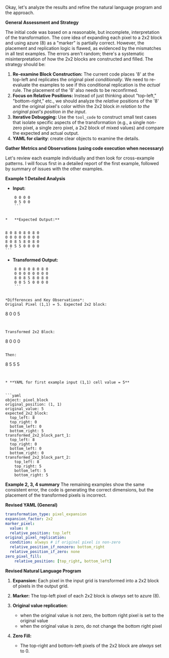 Okay, let's analyze the results and refine the natural language program and the approach.

**General Assessment and Strategy**

The initial code was based on a reasonable, but incomplete, interpretation of the transformation. The core idea of expanding each pixel to a 2x2 block and using azure (8) as a "marker" is partially correct. However, the placement and replication logic is flawed, as evidenced by the mismatches in all test examples. The errors aren't random; there's a systematic misinterpretation of how the 2x2 blocks are constructed and filled. The strategy should be:

1. **Re-examine Block Construction:**  The current code places '8' at the top-left and replicates the original pixel *conditionally*. We need to re-evaluate the examples to see if this conditional replication is the *actual* rule. The placement of the '8' also needs to be reconfirmed.
2. **Focus on Relative Positions:** Instead of just thinking about "top-left," "bottom-right," etc., we should analyze the *relative* positions of the '8' and the original pixel's color within the 2x2 block *in relation to the original pixel's position in the input*.
3. **Iterative Debugging:** Use the `tool_code` to construct small test cases that isolate specific aspects of the transformation (e.g., a single non-zero pixel, a single zero pixel, a 2x2 block of mixed values) and compare the expected and actual output.
4. **YAML for clarity**: create clear objects to examine the details.

**Gather Metrics and Observations (using code execution when necessary)**

Let's review each example individually and then look for cross-example patterns. I will focus first in a detailed report of the first example, followed by summary of issues with the other examples.

**Example 1 Detailed Analysis**

*   **Input:**
    
```
    0 0 0 0
    0 5 0 0
    ```


*   **Expected Output:**
    
```
    8 0 8 0 8 0 8 0
    0 0 0 0 0 0 0 0
    8 0 8 5 8 0 8 0
    0 0 5 5 0 0 0 0
    ```

* **Transformed Output:**

    
```
    8 0 8 0 8 0 8 0
    0 0 0 0 0 0 0 0
    8 0 8 5 8 0 8 0
    0 0 5 5 0 0 0 0
    ```


*Differences and Key Observations*:
Original Pixel (1,1) = 5. Expected 2x2 block:

```
8 0
0 5
```


Transformed 2x2 Block:

```
8 0
0 0
```

Then:

```
8 5
5 5
```


* **YAML for first example input (1,1) cell value = 5**


```yaml
object: pixel_block
original_position: (1, 1)
original_value: 5
expected_2x2_block:
  top_left: 8
  top_right: 0
  bottom_left: 0
  bottom_right: 5
transformed_2x2_block_part_1:
  top_left: 8
  top_right: 0
  bottom_left: 0
  bottom_right: 0
transformed_2x2_block_part_2:
    top_left: 8
    top_right: 5
    bottom_left: 5
    bottom_right: 5
```


**Example 2, 3, 4 summary**
The remaining examples show the same consistent error, the code is generating the correct dimensions, but the placement of the transformed pixels is incorrect.

**Revised YAML (General)**


```yaml
transformation_type: pixel_expansion
expansion_factor: 2x2
marker_pixel:
  value: 8
  relative_position: top_left
original_pixel_replication:
  condition: always # if original pixel is non-zero
  relative_position_if_nonzero: bottom_right
  relative_position_if_zero: none
zero_pixel_fill:
    relative_position: [top_right, bottom_left]

```


**Revised Natural Language Program**

1.  **Expansion:** Each pixel in the input grid is transformed into a 2x2 block of pixels in the output grid.

2.  **Marker:** The top-left pixel of each 2x2 block is *always* set to azure (8).

3. **Original value replication**:
    - when the original value is not zero, the bottom right pixel is set to the
      original value
    - when the original value is zero, do not change the bottom right pixel

4.  **Zero Fill:**
    - The top-right and bottom-left pixels of the 2x2 block are *always* set to 0.

